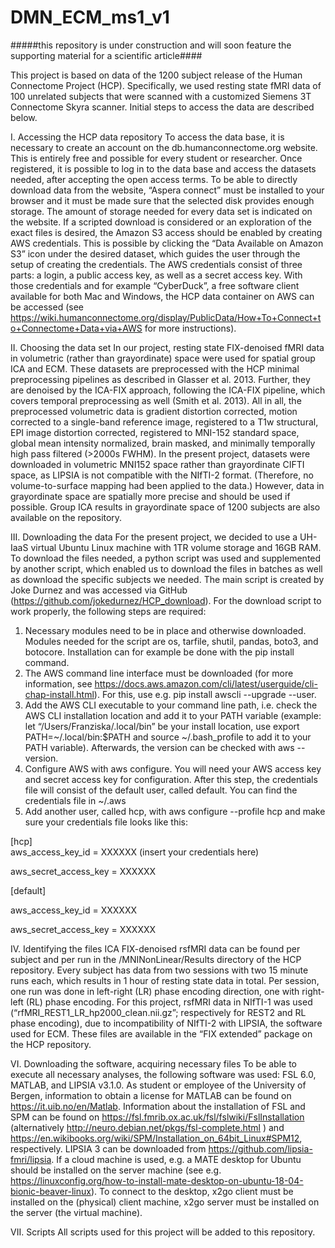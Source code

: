 # DMN_ECM_ms1_v1

#####this repository is under construction and will soon feature the supporting material for a scientific article####

This project is based on data of the 1200 subject release of the Human Connectome Project (HCP). Specifically, we used resting state fMRI data of 100 unrelated subjects that were scanned with a customized Siemens 3T Connectome Skyra scanner. Initial steps to access the data are described below.

I. Accessing the HCP data repository
To access the data base, it is necessary to create an account on the db.humanconnectome.org website. This is entirely free and possible for every student or researcher. Once registered, it is possible to log in to the data base and access the datasets needed, after accepting the open access terms. To be able to directly download data from the website, “Aspera connect” must be installed to your browser and it must be made sure that the selected disk provides enough storage. The amount of storage needed for every data set is indicated on the website. If a scripted download is considered or an exploration of the exact files is desired, the Amazon S3 access should be enabled by creating AWS credentials. This is possible by clicking the “Data Available on Amazon S3” icon under the desired dataset, which guides the user through the setup of creating the credentials. The AWS credentials consist of three parts: a login, a public access key, as well as a secret access key. With those credentials and for example “CyberDuck”, a free software client available for both Mac and Windows, the HCP data container on AWS can be accessed (see https://wiki.humanconnectome.org/display/PublicData/How+To+Connect+to+Connectome+Data+via+AWS for more instructions).

II. Choosing the data set
In our project, resting state FIX-denoised fMRI data in volumetric (rather than grayordinate) space were used for spatial group ICA and ECM. These datasets are preprocessed with the HCP minimal preprocessing pipelines as described in Glasser et al. 2013. Further, they are denoised by the ICA-FIX approach, following the ICA-FIX pipeline, which covers temporal preprocessing as well (Smith et al. 2013). All in all, the preprocessed volumetric data is gradient distortion corrected, motion corrected to a single-band reference image, registered to a T1w structural, EPI image distortion corrected, registered to MNI-152 standard space, global mean intensity normalized, brain masked, and minimally temporally high pass filtered (>2000s FWHM). In the present project, datasets were downloaded in volumetric MNI152 space rather than grayordinate CIFTI space, as LIPSIA is not compatible with the NIfTI-2 format. (Therefore, no volume-to-surface mapping had been applied to the data.) However, data in grayordinate space are spatially more precise and should be used if possible. Group ICA results in grayordinate space of 1200 subjects are also available on the repository.

III. Downloading the data
For the present project, we decided to use a UH-IaaS virtual Ubuntu Linux machine with 1TR volume storage and 16GB RAM. To download the files needed, a python script was used and supplemented by another script, which enabled us to download the files in batches as well as download the specific subjects we needed. The main script is created by Joke Durnez and was accessed via GitHub (https://github.com/jokedurnez/HCP_download). For the download script to work properly, the following steps are required:
1) Necessary modules need to be in place and otherwise downloaded. Modules needed for the script are os, tarfile, shutil, pandas, boto3, and botocore. Installation can for example be done with the pip install command.
2) The AWS command line interface must be downloaded (for more information, see https://docs.aws.amazon.com/cli/latest/userguide/cli-chap-install.html). For this, use e.g. pip install awscli --upgrade --user. 
3) Add the AWS CLI executable to your command line path, i.e. check the AWS CLI installation location and add it to your PATH variable (example: let “/Users/Franziska/.local/bin” be your install location, use export PATH=~/.local/bin:$PATH and source ~/.bash_profile to add it to your PATH variable). Afterwards, the version can be checked with aws --version.
4) Configure AWS with aws configure. You will need your AWS access key and secret access key for configuration. After this step, the credentials file will consist of the default user, called default. You can find the credentials file in ~/.aws
5) Add another user, called hcp, with aws configure --profile hcp and make sure your credentials file looks like this:

[hcp]    
aws_access_key_id = XXXXXX (insert your credentials here)

aws_secret_access_key = XXXXXX

[default]

aws_access_key_id = XXXXXX 

aws_secret_access_key = XXXXXX


IV. Identifying the files 
ICA FIX-denoised rsfMRI data can be found per subject and per run in the /MNINonLinear/Results directory of the HCP repository. Every subject has data from two sessions with two 15 minute runs each, which results in 1 hour of resting state data in total. Per session, one run was done in left-right (LR) phase encoding direction, one with right-left (RL) phase encoding. For this project, rsfMRI data in NIfTI-1 was used (“rfMRI_REST1_LR_hp2000_clean.nii.gz”; respectively for REST2 and RL phase encoding), due to incompatibility of NIfTI-2 with LIPSIA, the software used for ECM. These files are available in the “FIX extended” package on the HCP repository.

VI. Downloading the software, acquiring necessary files
To be able to execute all necessary analyses, the following software was used: FSL 6.0, MATLAB, and LIPSIA v3.1.0. As student or employee of the University of Bergen, information to obtain a license for MATLAB can be found on https://it.uib.no/en/Matlab. Information about the installation of FSL and SPM can be found on https://fsl.fmrib.ox.ac.uk/fsl/fslwiki/FslInstallation (alternatively http://neuro.debian.net/pkgs/fsl-complete.html ) and https://en.wikibooks.org/wiki/SPM/Installation_on_64bit_Linux#SPM12, respectively. LIPSIA 3 can be downloaded from https://github.com/lipsia-fmri/lipsia. If a cloud machine is used, e.g. a MATE desktop for Ubuntu should be installed on the server machine (see e.g. https://linuxconfig.org/how-to-install-mate-desktop-on-ubuntu-18-04-bionic-beaver-linux). To connect to the desktop, x2go client must be installed on the (physical) client machine, x2go server must be installed on the server (the virtual machine). 

VII. Scripts
All scripts used for this project will be added to this repository. 

